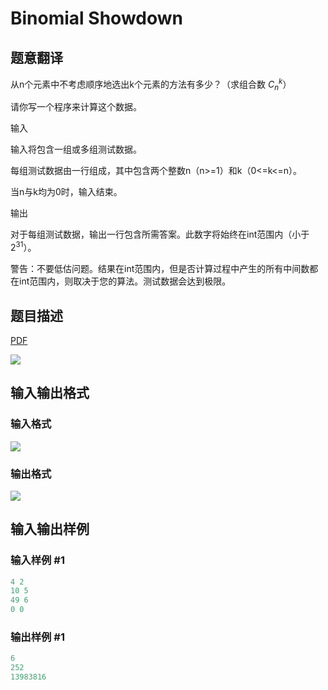 # Binomial Showdown

## 题意翻译

从n个元素中不考虑顺序地选出k个元素的方法有多少？（求组合数 $C_n^k$）

请你写一个程序来计算这个数据。

输入

输入将包含一组或多组测试数据。

每组测试数据由一行组成，其中包含两个整数n（n>=1）和k（0<=k<=n）。

当n与k均为0时，输入结束。

输出

对于每组测试数据，输出一行包含所需答案。此数字将始终在int范围内（小于 $2^{31}$）。

警告：不要低估问题。结果在int范围内，但是否计算过程中产生的所有中间数都在int范围内，则取决于您的算法。测试数据会达到极限。

## 题目描述

[problemUrl]: https://uva.onlinejudge.org/index.php?option=com_onlinejudge&Itemid=8&category=7&page=show_problem&problem=471

[PDF](https://uva.onlinejudge.org/external/5/p530.pdf)

![](https://cdn.luogu.com.cn/upload/vjudge_pic/UVA530/710729358bdae9f8477a48b8b9b0a0665fae9bdd.png)

## 输入输出格式

### 输入格式

![](https://cdn.luogu.com.cn/upload/vjudge_pic/UVA530/d241d91f59f6cfa90337aeeb1c98d9ba67610df5.png)

### 输出格式

![](https://cdn.luogu.com.cn/upload/vjudge_pic/UVA530/33a1f8b7805b883a0e0efe42153decb59916bf66.png)

## 输入输出样例

### 输入样例 #1

```cpp
4 2
10 5
49 6
0 0
```


### 输出样例 #1

```cpp
6
252
13983816
```


